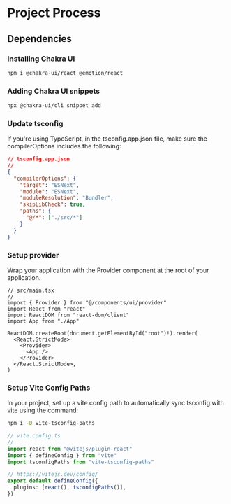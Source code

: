 # Project Process

## Dependencies

### Installing Chakra UI

```bash
npm i @chakra-ui/react @emotion/react
```

### Adding Chakra UI snippets

```bash
npx @chakra-ui/cli snippet add
```

### Update tsconfig

If you're using TypeScript, in the tsconfig.app.json file, make sure the compilerOptions includes the following:

```json
// tsconfig.app.json
// 
{
  "compilerOptions": {
    "target": "ESNext",
    "module": "ESNext",
    "moduleResolution": "Bundler",
    "skipLibCheck": true,
    "paths": {
      "@/*": ["./src/*"]
    }
  }
}
```

### Setup provider

Wrap your application with the Provider component at the root of your application.

```tsx
// src/main.tsx
// 
import { Provider } from "@/components/ui/provider"
import React from "react"
import ReactDOM from "react-dom/client"
import App from "./App"

ReactDOM.createRoot(document.getElementById("root")!).render(
  <React.StrictMode>
    <Provider>
      <App />
    </Provider>
  </React.StrictMode>,
)
```

### Setup Vite Config Paths

In your project, set up a vite config path to automatically sync tsconfig with vite using the command:

```bash
npm i -D vite-tsconfig-paths
```

```ts
// vite.config.ts
// 
import react from "@vitejs/plugin-react"
import { defineConfig } from "vite"
import tsconfigPaths from "vite-tsconfig-paths"

// https://vitejs.dev/config/
export default defineConfig({
  plugins: [react(), tsconfigPaths()],
})
```